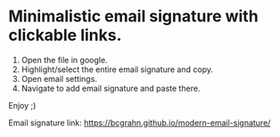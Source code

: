 Minimalistic email signature with clickable links. 
==================================================

1. Open the file in google.
2. Highlight/select the entire email signature and copy. 
3. Open email settings.
4. Navigate to add email signature and paste there. 

Enjoy ;)

Email signature link:
https://bcgrahn.github.io/modern-email-signature/
